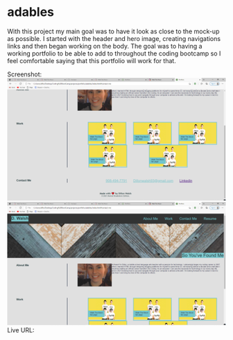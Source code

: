 # adables

With this project my main goal was to have it look as close to the mock-up as possible. I started with the header and hero image, creating navigations links and then began working on the body. The goal was to having a working portfolio to be able to add to throughout the coding bootcamp so I feel comfortable saying that this portfolio will work for that. 

Screenshot:
![ScreenShot of Current Active Webpage 1](/assets/images/screenshot4.png "portfolio")
![ScreenShot of Current Active Webpage 2](/assets/images/screenshot5.png "portolio")
Live URL: 